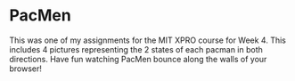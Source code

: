# PacMen
This was one of my assignments for the MIT XPRO course for Week 4. This includes 4 pictures representing the 2 states of each pacman in both directions. Have fun watching PacMen bounce along the walls of your browser!
